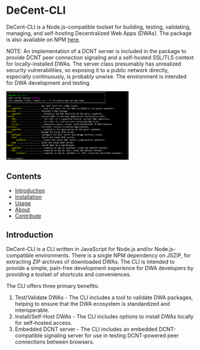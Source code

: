 # DeCent-CLI

DeCent-CLI is a Node.js-compatible toolset for building, testing, validating, managing, and self-hosting Decentralized Web Apps (DWAs). The package is also available on NPM <a href="">here</a>.

NOTE: An implementation of a DCNT server is included in the package to provide DCNT peer connection signaling and a self-hosted SSL/TLS context for locally-installed DWAs. The server class presumably has unrealized security vulnerabilities, so exposing it to a public network directly, especially continuously, is probably unwise. The environment is intended for DWA development and testing.

<img src="/readme/decent-cli.png" width="65%">

## Contents
- <a href="">Introduction</a>
- <a href="">Installation</a>
- <a href="">Usage</a>
- <a href="">About</a>
- <a href="">Contribute</a>

## Introduction

DeCent-CLI is a CLI written in JavaScript for Node.js and/or Node.js-compatible environments. There is a single NPM dependency on JSZIP, for extracting ZIP archives of downloaded DWAs. The CLI is intended to provide a simple, pain-free development experience for DWA developers by providing a toolset of shortcuts and conveniences.

The CLI offers three primary benefits:
1. Test/Validate DWAs - The CLI includes a tool to validate DWA packages, helping to ensure that the DWA ecosystem is standardized and interoperable.
2. Install/Self-Host DWAs - The CLI includes options to install DWAs locally for self-hosted access.
3. Embedded DCNT server - The CLI includes an embedded DCNT-compatible signaling server for use in testing DCNT-powered peer connections between browsers.
